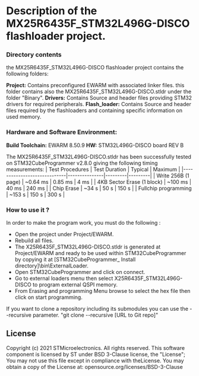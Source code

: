 
# Description of the MX25R6435F_STM32L496G-DISCO flashloader project.

### Directory contents
the MX25R6435F_STM32L496G-DISCO flashloader project contains the following folders:

**Project:**
Contains preconfigured EWARM with associated linker files. this folder contains also the MX25R6435F_STM32L496G-DISCO.stldr under the folder "Binary".
**Drivers:**
Contains Source and header files providing STM32 drivers for required peripherals.
**Flash_loader:**
Contains Source and header files required by the flashloaders and containing specific information on used  memory.

### Hardware and Software Environment:
**Build Toolchain:** EWARM 8.50.9
**HW:** STM32L496G-DISCO board REV B

The MX25R6435F_STM32L496G-DISCO.stldr has been successfully tested on STM32CubeProgrammer v2.8.0 giving the following timing measurements:
| Test Procedures             | Test Duration | Typical | Maximum |
|-----------------------------|---------------|---------|---------|
| Write 256B (1 page)         | ~0.64 ms      | 0.85 ms | 4 ms    |
| 4KB Sector Erase (1 block)  | ~100 ms       | 40 ms   | 240 ms  |
| Chip Erase                  | ~34 s         | 50 s    | 150 s   |
| Fullchip programming        | ~153 s        | 150 s   | 300 s   |
### How to use it ?
In order to make the program work, you must do the following :
 - Open the project under Project/EWARM.
 - Rebuild all files.
 - The X25R6435F_STM32L496G-DISCO.stldr is generated at Project/EWARM and ready to be used 
    within STM32CubeProgrammer by copying it at [STM32CubeProgrammer_ Install directory]\bin\ExternalLoader.
 - Open STM32CubeProgrammer and click on connect.
 - Go to external loaders menu then select X25R6435F_STM32L496G-DISCO to program external QSPI memory.
 - From Erasing and programming Menu browse to select the hex file then click on start programming.

If you want to clone a repository including its submodules you can use the --recursive parameter.
"git clone --recursive [URL to Git repo]"

## License
Copyright (c) 2021 STMicroelectronics. All rights reserved.
This software component is licensed by ST under BSD 3-Clause license,
the "License"; You may not use this file except in compliance with theLicense. You may obtain a copy of the License at: opensource.org/licenses/BSD-3-Clause
